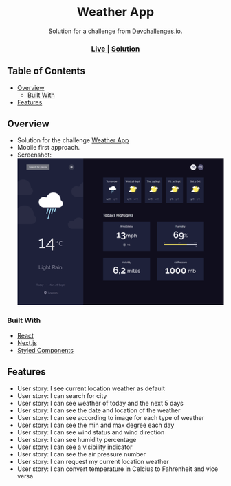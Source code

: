 <h1 align="center">Weather App</h1>

<div align="center">
   Solution for a challenge from  <a href="http://devchallenges.io" target="_blank">Devchallenges.io</a>.
</div>

<div align="center">
  <h3>
    <a href="https://devc-weather-app.vercel.app/">
      Live
    </a>
    <span> | </span>
    <a href="https://github.com/eraybarslan/devc-weather-app/">
      Solution
    </a>
  </h3>
</div>

## Table of Contents

- [Overview](#overview)
  - [Built With](#built-with)
- [Features](#features)

## Overview

- Solution for the challenge [Weather App](https://devchallenges.io/challenges/mM1UIenRhK808W8qmLWv)
- Mobile first approach.
- Screenshot: ![desktop_screenshot](/public/ss_desktop.png)

### Built With

- [React](https://reactjs.org/)
- [Next.js](https://nextjs.org/)
- [Styled Components](https://styled-components.com/)

## Features

- User story: I see current location weather as default
- User story: I can search for city
- User story: I can see weather of today and the next 5 days
- User story: I can see the date and location of the weather
- User story: I can see according to image for each type of weather
- User story: I can see the min and max degree each day
- User story: I can see wind status and wind direction
- User story: I can see humidity percentage
- User story: I can see a visibility indicator
- User story: I can see the air pressure number
- User story: I can request my current location weather
- User story: I can convert temperature in Celcius to Fahrenheit and vice versa